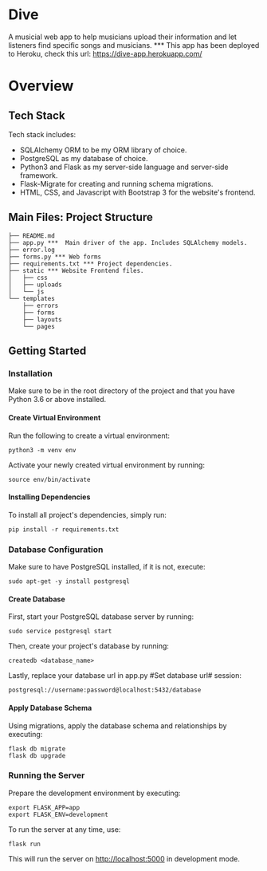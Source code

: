 # Dive
A musicial web app to help musicians upload their information and let listeners find specific songs and musicians.
*** This app has been deployed to Heroku, check this url: https://dive-app.herokuapp.com/
# Overview  
## Tech Stack
Tech stack includes:

- SQLAlchemy ORM to be my ORM library of choice.
- PostgreSQL as my database of choice.
- Python3 and Flask as my server-side language and server-side framework.
- Flask-Migrate for creating and running schema migrations.
- HTML, CSS, and Javascript with Bootstrap 3 for the website's frontend.

## Main Files: Project Structure
```
├── README.md
├── app.py ***  Main driver of the app. Includes SQLAlchemy models.
├── error.log
├── forms.py *** Web forms
├── requirements.txt *** Project dependencies.
├── static *** Website Frontend files.
│   ├── css
│   ├── uploads
│   └── js
└── templates
    ├── errors
    ├── forms
    ├── layouts
    └── pages  
```  
    
## Getting Started

### Installation

Make sure to be in the root directory of the project and that you have Python 3.6 or above installed.

#### Create Virtual Environment

Run the following to create a virtual environment:

```
python3 -m venv env
```

Activate your newly created virtual environment by running:

```
source env/bin/activate
```

#### Installing Dependencies

To install all project's dependencies, simply run:

```
pip install -r requirements.txt
```

### Database Configuration

Make sure to have PostgreSQL installed, if it is not, execute:

```
sudo apt-get -y install postgresql
```

#### Create Database

First, start your PostgreSQL database server by running:

```
sudo service postgresql start
```

Then, create your project's database by running:

```
createdb <database_name>
```

Lastly, replace your database url in app.py #Set database url# session:

```
postgresql://username:password@localhost:5432/database
```

#### Apply Database Schema

Using migrations, apply the database schema and relationships by executing:

```
flask db migrate
flask db upgrade
```

### Running the Server

Prepare the development environment by executing:

```
export FLASK_APP=app
export FLASK_ENV=development
```

To run the server at any time, use:

```
flask run
```

This will run the server on [http://localhost:5000](http://localhost:5000/) in development mode.
